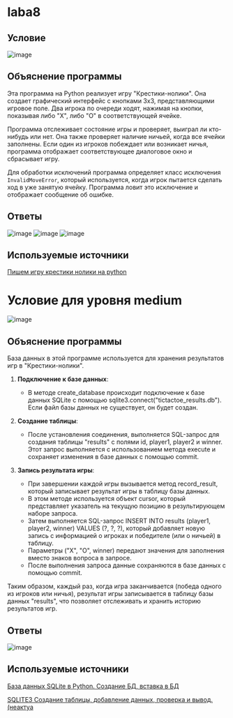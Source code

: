 # laba8
## Условие

![image](https://github.com/KseniyaMaystrenko/laba8/assets/152999073/d74c27c0-5bcd-4f5a-acec-f88c03225679)

## Объяснение программы

Эта программа на Python реализует игру "Крестики-нолики". Она создает графический интерфейс с кнопками 3x3, представляющими игровое поле. Два игрока по очереди ходят, нажимая на кнопки, показывая либо "X", либо "O" в соответствующей ячейке.

Программа отслеживает состояние игры и проверяет, выиграл ли кто-нибудь или нет. Она также проверяет наличие ничьей, когда все ячейки заполнены. Если один из игроков побеждает или возникает ничья, программа отображает соответствующее диалоговое окно и сбрасывает игру.

Для обработки исключений программа определяет класс исключения `InvalidMoveError`, который используется, когда игрок пытается сделать ход в уже занятую ячейку. Программа ловит это исключение и отображает сообщение об ошибке.

## Ответы

![image](https://github.com/KseniyaMaystrenko/laba8/assets/152999073/92c4faf6-d024-43c4-85e7-06fc9a4eb240)
![image](https://github.com/KseniyaMaystrenko/laba8/assets/152999073/bb43ca54-587e-464c-b439-0dfb4d270d99)
![image](https://github.com/KseniyaMaystrenko/laba8/assets/152999073/e67b600c-ad35-496b-85b8-d0f9721c42d0)

## Используемые источники

[Пишем игру крестики нолики на python](https://youtu.be/GElUzJ7-bcI?feature=shared)

# Условие для уровня medium

![image](https://github.com/KseniyaMaystrenko/laba8/assets/152999073/3696692f-4287-45b3-8b5f-a2d6403eef95)

## Объяснение программы

База данных в этой программе используется для хранения результатов игр в "Крестики-нолики".

1. **Подключение к базе данных**:
   - В методе create_database происходит подключение к базе данных SQLite с помощью sqlite3.connect("tictactoe_results.db"). Если файл базы данных не существует, он будет создан.
  
2. **Создание таблицы**:
   - После установления соединения, выполняется SQL-запрос для создания таблицы "results" с полями id, player1, player2 и winner. Этот запрос выполняется с использованием метода execute и сохраняет изменения в базе данных с помощью commit.

3. **Запись результата игры**:
   - При завершении каждой игры вызывается метод record_result, который записывает результат игры в таблицу базы данных. 
   - В этом методе используется объект cursor, который представляет указатель на текущую позицию в результирующем наборе запроса. 
   - Затем выполняется SQL-запрос INSERT INTO results (player1, player2, winner) VALUES (?, ?, ?), который добавляет новую запись с информацией о игроках и победителе (или о ничьей) в таблицу.
   - Параметры ("X", "O", winner) передают значения для заполнения вместо знаков вопроса в запросе.
   - После выполнения запроса данные сохраняются в базе данных с помощью commit.

Таким образом, каждый раз, когда игра заканчивается (победа одного из игроков или ничья), результат игры записывается в таблицу базы данных "results", что позволяет отслеживать и хранить историю результатов игр.

## Ответы

![image](https://github.com/KseniyaMaystrenko/laba8/assets/152999073/796e75fa-cd03-45d4-9264-ce71572a816a)

## Используемые источники
[База данных SQLite в Python. Создание БД, вставка в БД](https://youtu.be/K1C5JAo7cMU?si=9GjS0Fa5iRr5ob4F)

[SQLITE3 Создание таблицы, добавление данных, проверка и вывод. (неактуа](https://youtu.be/mRuylFh9wfY?si=ktQD6VPNJKi7LVm8)


